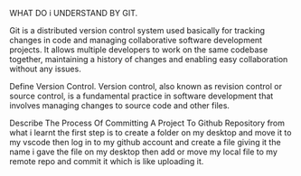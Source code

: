 WHAT DO i UNDERSTAND BY GIT.

Git is a distributed version control system used basically for tracking changes in code and managing collaborative software development projects. It allows multiple developers to work on the same codebase together, maintaining a history of changes and enabling easy collaboration without any issues.

Define Version Control.
Version control, also known as revision control or source control, is a fundamental practice in software development that involves managing changes to source code and other files.

Describe The Process Of Committing A Project To Github Repository
from what i learnt the first step is to create a folder on my desktop and move it to my vscode then log in to my github account and create a file giving it the name i gave the file on my desktop then add or move my local file to my remote repo and commit it which is like uploading it.